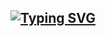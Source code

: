 <!--
**myndaaa/myndaaa** is a ✨ _special_ ✨ repository because its `README.md` (this file) appears on your GitHub profile.

Here are some ideas to get you started:

- 🔭 I’m currently working on ...
- 🌱 I’m currently learning ...
- 👯 I’m looking to collaborate on ...
- 🤔 I’m looking for help with ...
- 💬 Ask me about ...
- 📫 How to reach me: ...
- 😄 Pronouns: ...
- ⚡ Fun fact: ...
-->


<h2>
 <a href="https://git.io/typing-svg"><img src="https://readme-typing-svg.demolab.com?font=Protest+Strike&size=30&pause=1000&color=92103D&background=2424242F&center=true&vCenter=true&random=false&width=900&height=100&lines=Hello+World+%F0%9F%8C%8E;+I+'m+a+Computer+Science+student+%F0%9F%92%BB;My+Majors+are+Artificial+Intelligence+%F0%9F%A4%96;And+Software+Development+%F0%9F%91%A9%F0%9F%8F%BB%E2%80%8D%F0%9F%92%BB" alt="Typing SVG" /></a>
</h2>

